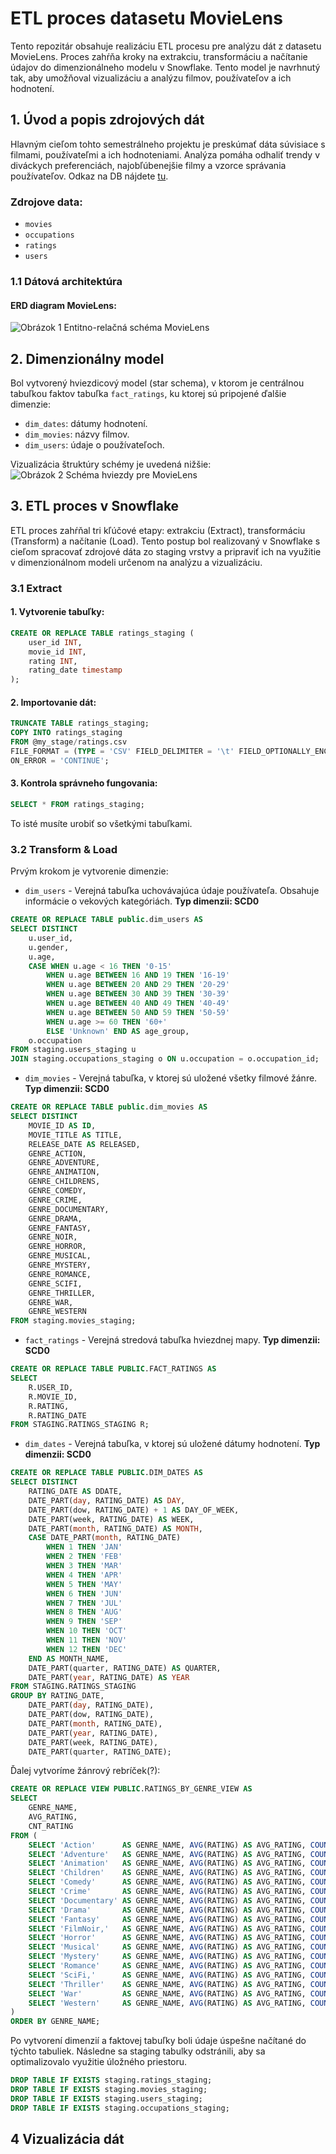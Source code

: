 # ETL proces datasetu MovieLens
Tento repozitár obsahuje realizáciu ETL procesu pre analýzu dát z datasetu MovieLens. Proces zahŕňa kroky na extrakciu, transformáciu a načítanie údajov do dimenzionálneho modelu v Snowflake. Tento model je navrhnutý tak, aby umožňoval vizualizáciu a analýzu filmov, používateľov a ich hodnotení.
## 1. Úvod a popis zdrojových dát
Hlavným cieľom tohto semestrálneho projektu je preskúmať dáta súvisiace s filmami, používateľmi a ich hodnoteniami. Analýza pomáha odhaliť trendy v diváckych preferenciách, najobľúbenejšie filmy a vzorce správania používateľov. Odkaz na DB nájdete [tu](https://grouplens.org/datasets/movielens/).
### Zdrojove data:
- `movies`
- `occupations`
- `ratings`
- `users`
### 1.1 Dátová architektúra
#### ERD diagram MovieLens:
![*Obrázok 1 Entitno-relačná schéma MovieLens*](ERD_Diagram.png)
## 2. Dimenzionálny model
Bol vytvorený hviezdicový model (star schema), v ktorom je centrálnou tabuľkou faktov tabuľka `fact_ratings`, ku ktorej sú pripojené ďalšie dimenzie:

- `dim_dates`: dátumy hodnotení.
- `dim_movies`: názvy filmov.
- `dim_users`: údaje o používateľoch.

Vizualizácia štruktúry schémy je uvedená nižšie:
![*Obrázok 2 Schéma hviezdy pre MovieLens*](Star_Schema.png)
## 3. ETL proces v Snowflake
ETL proces zahŕňal tri kľúčové etapy: extrakciu (Extract), transformáciu (Transform) a načítanie (Load). Tento postup bol realizovaný v Snowflake s cieľom spracovať zdrojové dáta zo staging vrstvy a pripraviť ich na využitie v dimenzionálnom modeli určenom na analýzu a vizualizáciu.
### 3.1 Extract
#### 1. Vytvorenie tabuľky:
```sql
CREATE OR REPLACE TABLE ratings_staging (
    user_id INT,
    movie_id INT, 
    rating INT,
    rating_date timestamp
);
```
#### 2. Importovanie dát:
```sql
TRUNCATE TABLE ratings_staging;
COPY INTO ratings_staging
FROM @my_stage/ratings.csv
FILE_FORMAT = (TYPE = 'CSV' FIELD_DELIMITER = '\t' FIELD_OPTIONALLY_ENCLOSED_BY = '"' SKIP_HEADER = 0)
ON_ERROR = 'CONTINUE';
```
#### 3. Kontrola správneho fungovania:
```sql
SELECT * FROM ratings_staging;
```
To isté musíte urobiť so všetkými tabuľkami.
### 3.2 Transform & Load
Prvým krokom je vytvorenie dimenzie:
- `dim_users` - Verejná tabuľka uchovávajúca údaje používateľa. Obsahuje informácie o vekových kategóriách.
**Typ dimenzii: SCD0**
```sql
CREATE OR REPLACE TABLE public.dim_users AS
SELECT DISTINCT
    u.user_id,
    u.gender,
    u.age,
    CASE WHEN u.age < 16 THEN '0-15'
        WHEN u.age BETWEEN 16 AND 19 THEN '16-19'
        WHEN u.age BETWEEN 20 AND 29 THEN '20-29'
        WHEN u.age BETWEEN 30 AND 39 THEN '30-39'
        WHEN u.age BETWEEN 40 AND 49 THEN '40-49'
        WHEN u.age BETWEEN 50 AND 59 THEN '50-59'
        WHEN u.age >= 60 THEN '60+'
        ELSE 'Unknown' END AS age_group,
    o.occupation
FROM staging.users_staging u
JOIN staging.occupations_staging o ON u.occupation = o.occupation_id;
```
- `dim_movies` - Verejná tabuľka, v ktorej sú uložené všetky filmové žánre.
**Typ dimenzii: SCD0**
```sql
CREATE OR REPLACE TABLE public.dim_movies AS
SELECT DISTINCT
    MOVIE_ID AS ID,
    MOVIE_TITLE AS TITLE,          
    RELEASE_DATE AS RELEASED, 
    GENRE_ACTION,
    GENRE_ADVENTURE,
    GENRE_ANIMATION,
    GENRE_CHILDRENS,
    GENRE_COMEDY,
    GENRE_CRIME,
    GENRE_DOCUMENTARY,
    GENRE_DRAMA,
    GENRE_FANTASY,
    GENRE_NOIR,
    GENRE_HORROR,
    GENRE_MUSICAL,
    GENRE_MYSTERY,
    GENRE_ROMANCE,
    GENRE_SCIFI,
    GENRE_THRILLER,
    GENRE_WAR,
    GENRE_WESTERN
FROM staging.movies_staging;
```
- `fact_ratings` - Verejná stredová tabuľka hviezdnej mapy.
**Typ dimenzii: SCD0**
```sql
CREATE OR REPLACE TABLE PUBLIC.FACT_RATINGS AS
SELECT 
    R.USER_ID,
    R.MOVIE_ID,   
    R.RATING,                   
    R.RATING_DATE
FROM STAGING.RATINGS_STAGING R;
```
- `dim_dates` - Verejná tabuľka, v ktorej sú uložené dátumy hodnotení.
**Typ dimenzii: SCD0**
```sql
CREATE OR REPLACE TABLE PUBLIC.DIM_DATES AS
SELECT DISTINCT
    RATING_DATE AS DDATE,
    DATE_PART(day, RATING_DATE) AS DAY,       
    DATE_PART(dow, RATING_DATE) + 1 AS DAY_OF_WEEK,
    DATE_PART(week, RATING_DATE) AS WEEK,
    DATE_PART(month, RATING_DATE) AS MONTH,              
    CASE DATE_PART(month, RATING_DATE)
        WHEN 1 THEN 'JAN'
        WHEN 2 THEN 'FEB'
        WHEN 3 THEN 'MAR'
        WHEN 4 THEN 'APR'
        WHEN 5 THEN 'MAY'
        WHEN 6 THEN 'JUN'
        WHEN 7 THEN 'JUL'
        WHEN 8 THEN 'AUG'
        WHEN 9 THEN 'SEP'
        WHEN 10 THEN 'OCT'
        WHEN 11 THEN 'NOV'
        WHEN 12 THEN 'DEC'
    END AS MONTH_NAME,
    DATE_PART(quarter, RATING_DATE) AS QUARTER,
    DATE_PART(year, RATING_DATE) AS YEAR
FROM STAGING.RATINGS_STAGING
GROUP BY RATING_DATE, 
    DATE_PART(day, RATING_DATE), 
    DATE_PART(dow, RATING_DATE), 
    DATE_PART(month, RATING_DATE), 
    DATE_PART(year, RATING_DATE), 
    DATE_PART(week, RATING_DATE), 
    DATE_PART(quarter, RATING_DATE);
```
Ďalej vytvoríme žánrový rebríček(?):
```sql
CREATE OR REPLACE VIEW PUBLIC.RATINGS_BY_GENRE_VIEW AS
SELECT 
    GENRE_NAME, 
    AVG_RATING,
    CNT_RATING 
FROM (
    SELECT 'Action'      AS GENRE_NAME, AVG(RATING) AS AVG_RATING, COUNT(RATING) AS CNT_RATING FROM FACT_RATINGS FR JOIN DIM_MOVIES DM ON FR.MOVIE_ID = DM.ID AND DM.GENRE_ACTION = 1 UNION ALL
    SELECT 'Adventure'   AS GENRE_NAME, AVG(RATING) AS AVG_RATING, COUNT(RATING) AS CNT_RATING FROM FACT_RATINGS FR JOIN DIM_MOVIES DM ON FR.MOVIE_ID = DM.ID AND DM.GENRE_ADVENTURE = 1 UNION ALL
    SELECT 'Animation'   AS GENRE_NAME, AVG(RATING) AS AVG_RATING, COUNT(RATING) AS CNT_RATING FROM FACT_RATINGS FR JOIN DIM_MOVIES DM ON FR.MOVIE_ID = DM.ID AND DM.GENRE_ANIMATION = 1 UNION ALL
    SELECT 'Children'    AS GENRE_NAME, AVG(RATING) AS AVG_RATING, COUNT(RATING) AS CNT_RATING FROM FACT_RATINGS FR JOIN DIM_MOVIES DM ON FR.MOVIE_ID = DM.ID AND DM.GENRE_CHILDRENS = 1 UNION ALL
    SELECT 'Comedy'      AS GENRE_NAME, AVG(RATING) AS AVG_RATING, COUNT(RATING) AS CNT_RATING FROM FACT_RATINGS FR JOIN DIM_MOVIES DM ON FR.MOVIE_ID = DM.ID AND DM.GENRE_COMEDY = 1 UNION ALL
    SELECT 'Crime'       AS GENRE_NAME, AVG(RATING) AS AVG_RATING, COUNT(RATING) AS CNT_RATING FROM FACT_RATINGS FR JOIN DIM_MOVIES DM ON FR.MOVIE_ID = DM.ID AND DM.GENRE_CRIME = 1 UNION ALL
    SELECT 'Documentary' AS GENRE_NAME, AVG(RATING) AS AVG_RATING, COUNT(RATING) AS CNT_RATING FROM FACT_RATINGS FR JOIN DIM_MOVIES DM ON FR.MOVIE_ID = DM.ID AND DM.GENRE_DOCUMENTARY = 1 UNION ALL
    SELECT 'Drama'       AS GENRE_NAME, AVG(RATING) AS AVG_RATING, COUNT(RATING) AS CNT_RATING FROM FACT_RATINGS FR JOIN DIM_MOVIES DM ON FR.MOVIE_ID = DM.ID AND DM.GENRE_DRAMA = 1 UNION ALL
    SELECT 'Fantasy'     AS GENRE_NAME, AVG(RATING) AS AVG_RATING, COUNT(RATING) AS CNT_RATING FROM FACT_RATINGS FR JOIN DIM_MOVIES DM ON FR.MOVIE_ID = DM.ID AND DM.GENRE_FANTASY = 1 UNION ALL
    SELECT 'FilmNoir,'   AS GENRE_NAME, AVG(RATING) AS AVG_RATING, COUNT(RATING) AS CNT_RATING FROM FACT_RATINGS FR JOIN DIM_MOVIES DM ON FR.MOVIE_ID = DM.ID AND DM.GENRE_NOIR = 1 UNION ALL
    SELECT 'Horror'      AS GENRE_NAME, AVG(RATING) AS AVG_RATING, COUNT(RATING) AS CNT_RATING FROM FACT_RATINGS FR JOIN DIM_MOVIES DM ON FR.MOVIE_ID = DM.ID AND DM.GENRE_HORROR = 1 UNION ALL
    SELECT 'Musical'     AS GENRE_NAME, AVG(RATING) AS AVG_RATING, COUNT(RATING) AS CNT_RATING FROM FACT_RATINGS FR JOIN DIM_MOVIES DM ON FR.MOVIE_ID = DM.ID AND DM.GENRE_MUSICAL = 1 UNION ALL
    SELECT 'Mystery'     AS GENRE_NAME, AVG(RATING) AS AVG_RATING, COUNT(RATING) AS CNT_RATING FROM FACT_RATINGS FR JOIN DIM_MOVIES DM ON FR.MOVIE_ID = DM.ID AND DM.GENRE_MYSTERY = 1 UNION ALL
    SELECT 'Romance'     AS GENRE_NAME, AVG(RATING) AS AVG_RATING, COUNT(RATING) AS CNT_RATING FROM FACT_RATINGS FR JOIN DIM_MOVIES DM ON FR.MOVIE_ID = DM.ID AND DM.GENRE_ROMANCE = 1 UNION ALL
    SELECT 'SciFi,'      AS GENRE_NAME, AVG(RATING) AS AVG_RATING, COUNT(RATING) AS CNT_RATING FROM FACT_RATINGS FR JOIN DIM_MOVIES DM ON FR.MOVIE_ID = DM.ID AND DM.GENRE_SCIFI = 1 UNION ALL
    SELECT 'Thriller'    AS GENRE_NAME, AVG(RATING) AS AVG_RATING, COUNT(RATING) AS CNT_RATING FROM FACT_RATINGS FR JOIN DIM_MOVIES DM ON FR.MOVIE_ID = DM.ID AND DM.GENRE_THRILLER = 1 UNION ALL
    SELECT 'War'         AS GENRE_NAME, AVG(RATING) AS AVG_RATING, COUNT(RATING) AS CNT_RATING FROM FACT_RATINGS FR JOIN DIM_MOVIES DM ON FR.MOVIE_ID = DM.ID AND DM.GENRE_WAR = 1 UNION ALL
    SELECT 'Western'     AS GENRE_NAME, AVG(RATING) AS AVG_RATING, COUNT(RATING) AS CNT_RATING FROM FACT_RATINGS FR JOIN DIM_MOVIES DM ON FR.MOVIE_ID = DM.ID AND DM.GENRE_WESTERN = 1
)
ORDER BY GENRE_NAME;
```
Po vytvorení dimenzií a faktovej tabuľky boli údaje úspešne načítané do týchto tabuliek. Následne sa staging tabulky odstránili, aby sa optimalizovalo využitie úložného priestoru.
```sql
DROP TABLE IF EXISTS staging.ratings_staging;
DROP TABLE IF EXISTS staging.movies_staging;
DROP TABLE IF EXISTS staging.users_staging;
DROP TABLE IF EXISTS staging.occupations_staging;
```
## 4 Vizualizácia dát
